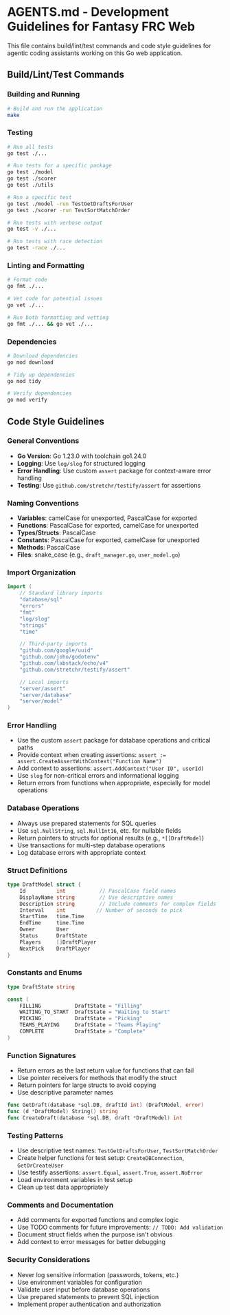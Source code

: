 # AGENTS.md - Development Guidelines for Fantasy FRC Web

This file contains build/lint/test commands and code style guidelines for agentic coding assistants working on this Go web application.

## Build/Lint/Test Commands

### Building and Running
```bash
# Build and run the application
make
```

### Testing
```bash
# Run all tests
go test ./...

# Run tests for a specific package
go test ./model
go test ./scorer
go test ./utils

# Run a specific test
go test ./model -run TestGetDraftsForUser
go test ./scorer -run TestSortMatchOrder

# Run tests with verbose output
go test -v ./...

# Run tests with race detection
go test -race ./...
```

### Linting and Formatting
```bash
# Format code
go fmt ./...

# Vet code for potential issues
go vet ./...

# Run both formatting and vetting
go fmt ./... && go vet ./...
```

### Dependencies
```bash
# Download dependencies
go mod download

# Tidy up dependencies
go mod tidy

# Verify dependencies
go mod verify
```

## Code Style Guidelines

### General Conventions

- **Go Version**: Go 1.23.0 with toolchain go1.24.0
- **Logging**: Use `log/slog` for structured logging
- **Error Handling**: Use custom `assert` package for context-aware error handling
- **Testing**: Use `github.com/stretchr/testify/assert` for assertions

### Naming Conventions

- **Variables**: camelCase for unexported, PascalCase for exported
- **Functions**: PascalCase for exported, camelCase for unexported
- **Types/Structs**: PascalCase
- **Constants**: PascalCase for exported, camelCase for unexported
- **Methods**: PascalCase
- **Files**: snake_case (e.g., `draft_manager.go`, `user_model.go`)

### Import Organization

```go
import (
    // Standard library imports
    "database/sql"
    "errors"
    "fmt"
    "log/slog"
    "strings"
    "time"

    // Third-party imports
    "github.com/google/uuid"
    "github.com/joho/godotenv"
    "github.com/labstack/echo/v4"
    "github.com/stretchr/testify/assert"

    // Local imports
    "server/assert"
    "server/database"
    "server/model"
)
```

### Error Handling

- Use the custom `assert` package for database operations and critical paths
- Provide context when creating assertions: `assert := assert.CreateAssertWithContext("Function Name")`
- Add context to assertions: `assert.AddContext("User ID", userId)`
- Use `slog` for non-critical errors and informational logging
- Return errors from functions when appropriate, especially for model operations

### Database Operations

- Always use prepared statements for SQL queries
- Use `sql.NullString`, `sql.NullInt16`, etc. for nullable fields
- Return pointers to structs for optional results (e.g., `*[]DraftModel`)
- Use transactions for multi-step database operations
- Log database errors with appropriate context

### Struct Definitions

```go
type DraftModel struct {
    Id          int           // PascalCase field names
    DisplayName string        // Use descriptive names
    Description string        // Include comments for complex fields
    Interval    int          // Number of seconds to pick
    StartTime   time.Time
    EndTime     time.Time
    Owner       User
    Status      DraftState
    Players     []DraftPlayer
    NextPick    DraftPlayer
}
```

### Constants and Enums

```go
type DraftState string

const (
    FILLING           DraftState = "Filling"
    WAITING_TO_START  DraftState = "Waiting to Start"
    PICKING           DraftState = "Picking"
    TEAMS_PLAYING     DraftState = "Teams Playing"
    COMPLETE          DraftState = "Complete"
)
```

### Function Signatures

- Return errors as the last return value for functions that can fail
- Use pointer receivers for methods that modify the struct
- Return pointers for large structs to avoid copying
- Use descriptive parameter names

```go
func GetDraft(database *sql.DB, draftId int) (DraftModel, error)
func (d *DraftModel) String() string
func CreateDraft(database *sql.DB, draft *DraftModel) int
```

### Testing Patterns

- Use descriptive test names: `TestGetDraftsForUser`, `TestSortMatchOrder`
- Create helper functions for test setup: `CreateDBConnection`, `GetOrCreateUser`
- Use testify assertions: `assert.Equal`, `assert.True`, `assert.NoError`
- Load environment variables in test setup
- Clean up test data appropriately

### Comments and Documentation

- Add comments for exported functions and complex logic
- Use TODO comments for future improvements: `// TODO: Add validation`
- Document struct fields when the purpose isn't obvious
- Add context to error messages for better debugging

### Security Considerations

- Never log sensitive information (passwords, tokens, etc.)
- Use environment variables for configuration
- Validate user input before database operations
- Use prepared statements to prevent SQL injection
- Implement proper authentication and authorization
